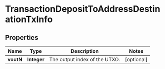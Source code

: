 

# TransactionDepositToAddressDestinationTxInfo


## Properties

| Name | Type | Description | Notes |
|------------ | ------------- | ------------- | -------------|
|**voutN** | **Integer** | The output index of the UTXO. |  [optional] |




